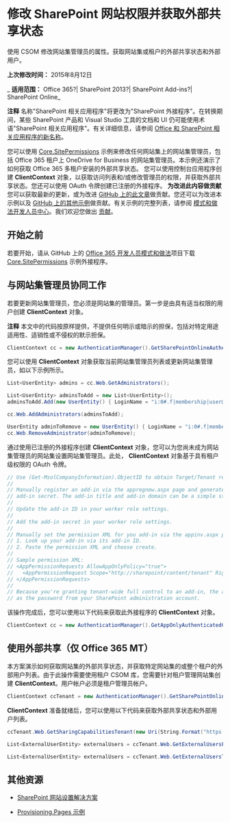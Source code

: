 ﻿
# 修改 SharePoint 网站权限并获取外部共享状态
使用 CSOM 修改网站集管理员的属性。获取网站集或租户的外部共享状态和外部用户。

 **上次修改时间：** 2015年8月12日

 _ **适用范围：** Office 365?| SharePoint 2013?| SharePoint Add-ins?| SharePoint Online_

 **注释**  名称"SharePoint 相关应用程序"将更改为"SharePoint 外接程序"。在转换期间，某些 SharePoint 产品和 Visual Studio 工具的文档和 UI 仍可能使用术语"SharePoint 相关应用程序"。有关详细信息，请参阅 [Office 和 SharePoint 相关应用程序的新名称](05b07b04-6c8b-4b7e-bd86-e32c589dfead.md#bk_newname)。

您可以使用 [Core.SitePermissions](https://github.com/OfficeDev/PnP/tree/dev/Scenarios/Core.SitePermissions) 示例来修改任何网站集上的网站集管理员，包括 Office 365 租户上 OneDrive for Business 的网站集管理员。本示例还演示了如何获取 Office 365 多租户安装的外部共享状态。
您可以使用控制台应用程序创建  **ClientContext** 对象，以获取访问列表和/或修改管理员的权限，并获取外部共享状态。您还可以使用 OAuth 令牌创建已注册的外接程序。
 **为改进此内容做贡献**
您可以获取最新的更新，或为改进 [GitHub 上的此文章](https://github.com/OfficeDev/PnP-Guidance)做贡献。您还可以为改进本示例以及 [GitHub 上的其他示例](https://github.com/OfficeDev/PnP)做贡献。有关示例的完整列表，请参阅 [模式和做法开发人员中心](http://dev.office.com/patterns-and-practices)。我们欢迎您做出 [贡献](https://github.com/OfficeDev/PnP/wiki/contributing-to-Office-365-developer-patterns-and-practices)。 

## 开始之前

若要开始，请从 GitHub 上的 [Office 365 开发人员模式和做法](https://github.com/OfficeDev/PnP/tree/dev)项目下载 [Core.SitePermissions](https://github.com/OfficeDev/PnP/tree/dev/Scenarios/Core.SitePermissions) 示例外接程序。


## 与网站集管理员协同工作

若要更新网站集管理员，您必须是网站集的管理员。第一步是由具有适当权限的用户创建  **ClientContext** 对象。


 **注释**  本文中的代码按原样提供，不提供任何明示或暗示的担保，包括对特定用途适用性、适销性或不侵权的默示担保。


```C#
ClientContext cc = new AuthenticationManager().GetSharePointOnlineAuthenticatedContextTenant(String.Format("https://{0}.sharepoint.com/sites/{1}", tenantName, siteName), String.Format("{0}@{1}.onmicrosoft.com", userName, tenantName), password); 
```

您可以使用  **ClientContext** 对象获取当前网站集管理员列表或更新网站集管理员，如以下示例所示。




```C#
List<UserEntity> admins = cc.Web.GetAdministrators();

List<UserEntity> adminsToAdd = new List<UserEntity>();
adminsToAdd.Add(new UserEntity() { LoginName = "i:0#.f|membership|user@domain" });

cc.Web.AddAdministrators(adminsToAdd);

UserEntity adminToRemove = new UserEntity() { LoginName = "i:0#.f|membership|user@domain" };
cc.Web.RemoveAdministrator(adminToRemove);

```

通过使用已注册的外接程序创建  **ClientContext** 对象，您可以为您尚未成为网站集管理员的网站集设置网站集管理员。此处， **ClientContext** 对象基于具有租户级权限的 OAuth 令牌。




```C#
// Use (Get-MsolCompanyInformation).ObjectID to obtain Target/Tenant realm: <guid>
//
// Manually register an add-in via the appregnew.aspx page and generate an add-in ID and 
// add-in secret. The add-in title and add-in domain can be a simple string like "MyAddin".
//
// Update the add-in ID in your worker role settings.
//
// Add the add-in secret in your worker role settings. 
//
// Manually set the permission XML for you add-in via the appinv.aspx page:
// 1. Look up your add-in via its add-in ID.
// 2. Paste the permission XML and choose create.
//
// Sample permission XML:
// <AppPermissionRequests AllowAppOnlyPolicy="true">
//   <AppPermissionRequest Scope="http://sharepoint/content/tenant" Right="FullControl" />
// </AppPermissionRequests>
//
// Because you're granting tenant-wide full control to an add-in, the add-in secret is as important
// as the password from your SharePoint administration account.

```

该操作完成后，您可以使用以下代码来获取此外接程序的  **ClientContext** 对象。




```C#
ClientContext cc = new AuthenticationManager().GetAppOnlyAuthenticatedContext("https://tenantname-my.sharepoint.com/personal/user2", "<your tenant realm>", "<appID>", "<appsecret>");
```


## 使用外部共享（仅 Office 365 MT）

本方案演示如何获取网站集的外部共享状态，并获取特定网站集的或整个租户的外部用户列表。由于此操作需要使用租户 CSOM 库，您需要针对租户管理网站集创建  **ClientContext**。用户帐户必须是租户管理员帐户。


```C#
ClientContext ccTenant = new AuthenticationManager().GetSharePointOnlineAuthenticatedContextTenant(String.Format("https://{0}-admin.sharepoint.com/", tenantName), String.Format("{0}@{1}.onmicrosoft.com", userName, tenantName), password);
```

 **ClientContext** 准备就绪后，您可以使用以下代码来获取外部共享状态和外部用户列表。




```C#
ccTenant.Web.GetSharingCapabilitiesTenant(new Uri(String.Format("https://{0}.sharepoint.com/sites/{1}", tenantName, siteName)))

List<ExternalUserEntity> externalUsers = ccTenant.Web.GetExternalUsersForSiteTenant(new Uri(String.Format("https://{0}.sharepoint.com/sites/{1}", tenantName, siteName)));

List<ExternalUserEntity> externalUsers = ccTenant.Web.GetExternalUsersTenant();

```


## 其他资源



- [SharePoint 网站设置解决方案](sharepoint-site-provisioning-solutions.md)
    
- [Provisioning.Pages 示例](https://github.com/OfficeDev/PnP/tree/dev/Scenarios/Provisioning.Pages)
    
